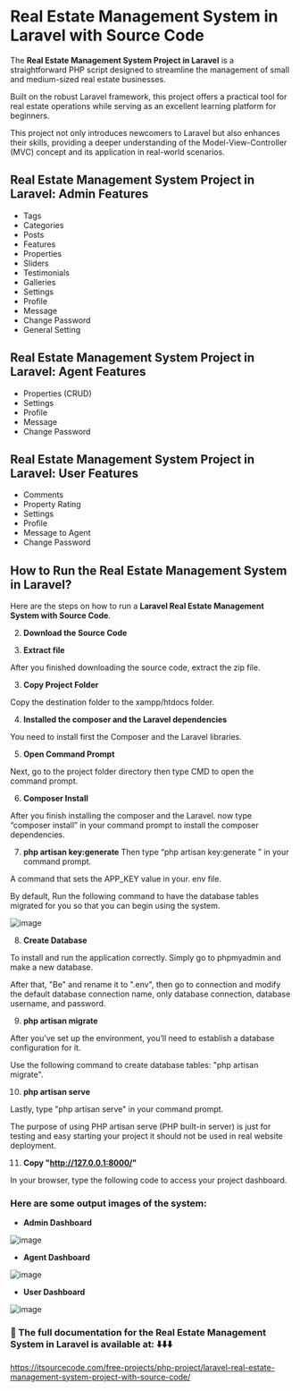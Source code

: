 #  Real Estate Management System in Laravel with Source Code

The **Real Estate Management System Project in Laravel** is a straightforward PHP script designed to streamline the management of small and medium-sized real estate businesses.

Built on the robust Laravel framework, this project offers a practical tool for real estate operations while serving as an excellent learning platform for beginners.

This project not only introduces newcomers to Laravel but also enhances their skills, providing a deeper understanding of the Model-View-Controller (MVC) concept and its application in real-world scenarios.

## Real Estate Management System Project in Laravel: Admin Features 

* Tags
* Categories
* Posts
* Features
* Properties
* Sliders
* Testimonials
* Galleries
* Settings
* Profile
* Message
* Change Password
* General Setting

## Real Estate Management System Project in Laravel: Agent Features 

* Properties (CRUD)
* Settings
* Profile
* Message
* Change Password

## Real Estate Management System Project in Laravel: User Features 

* Comments
* Property Rating
* Settings
* Profile
* Message to Agent
* Change Password

## How to Run the Real Estate Management System in Laravel?

Here are the steps on how to run a **Laravel Real Estate Management System with Source Code**.

2. **Download the Source Code**

2. **Extract file**

After you finished downloading the source code, extract the zip file.

3. **Copy Project Folder**

Copy the destination folder to the xampp/htdocs folder.

4. **Installed the composer and the Laravel dependencies**

You need to install first the Composer and the Laravel libraries.

5. **Open Command Prompt**

Next, go to the project folder directory then type CMD to open the command prompt.

6. **Composer Install**

After you finish installing the composer and the Laravel. now type “composer install” in your command prompt to install the composer dependencies.

7. **php artisan key:generate**
Then type “php artisan key:generate ” in your command prompt. 

A command that sets the APP_KEY value in your. env file. 

By default, Run the following command to have the database tables migrated for you so that you can begin using the system.

![image](https://github.com/user-attachments/assets/21a16794-bb11-485a-b41e-4d48d34cc72f)

8. **Create Database**

To install and run the application correctly. Simply go to phpmyadmin and make a new database.

After that, "Be" and rename it to ".env", then go to connection and modify the default database connection name, only database connection, database username, and password.

9. **php artisan migrate**

After you’ve set up the environment, you’ll need to establish a database configuration for it. 

Use the following command to create database tables: "php artisan migrate".

10. **php artisan serve**

Lastly, type "php artisan serve" in your command prompt.

The purpose of using PHP artisan serve (PHP built-in server) is just for testing and easy starting your project it should not be used in real website deployment.

11. **Copy "http://127.0.0.1:8000/"**

In your browser, type the following code to access your project dashboard.

### Here are some output images of the system:

* **Admin Dashboard**

![image](https://github.com/user-attachments/assets/2b146455-03f2-4298-9aea-8664e2c4b6b4)

* **Agent Dashboard**

![image](https://github.com/user-attachments/assets/d352085b-35b3-44ca-aa3f-bfb66c3cd10a)

* **User Dashboard**

![image](https://github.com/user-attachments/assets/28168082-8758-466c-a1e3-fba7e4703d7c)


### 📌 The full documentation for the  Real Estate Management System in Laravel is available at: ⬇️⬇️⬇️

https://itsourcecode.com/free-projects/php-project/laravel-real-estate-management-system-project-with-source-code/




